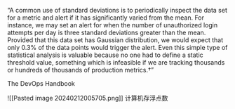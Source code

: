 “A common use of standard deviations is to periodically inspect the data set for a metric and alert if it has significantly varied from the mean. For instance, we may set an alert for when the number of unauthorized login attempts per day is three standard deviations greater than the mean. Provided that this data set has Gaussian distribution, we would expect that only 0.3% of the data points would trigger the alert.
Even this simple type of statistical analysis is valuable because no one had to define a static threshold value, something which is infeasible if we are tracking thousands or hundreds of thousands of production metrics.†”

The DevOps Handbook


![[Pasted image 20240212005705.png]]
计算机存浮点数
